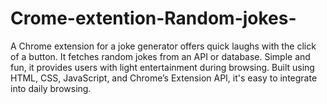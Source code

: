 # Crome-extention-Random-jokes-
A Chrome extension for a joke generator offers quick laughs with the click of a button. It fetches random jokes from an API or database. Simple and fun, it provides users with light entertainment during browsing. Built using HTML, CSS, JavaScript, and Chrome’s Extension API, it's easy to integrate into daily browsing.
